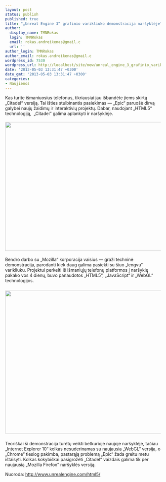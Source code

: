 ```yaml
---
layout: post
status: publish
published: true
title: "„Unreal Engine 3“ grafinio varikliuko demonstracija naršyklėje"
author:
  display_name: TMNRokas
  login: TMNRokas
  email: rokas.andreikenas@gmail.c
  url: ''
author_login: TMNRokas
author_email: rokas.andreikenas@gmail.c
wordpress_id: 7530
wordpress_url: http://localhost/site/new/unreal_engine_3_grafinio_varikliuko_demonstracija_narsykleje/
date: '2013-05-03 13:31:47 +0300'
date_gmt: '2013-05-03 13:31:47 +0300'
categories:
- Naujienos
---
```

<p>
	Kas turite i&scaron;maniuosius telefonus, tikriausiai jau i&scaron;bandėte jiems skirtą &bdquo;Citadel&ldquo; versiją. Tai i&scaron;ties stulbinantis pasiekimas &mdash; &bdquo;Epic&ldquo; paruo&scaron;ė dirvą galybei naujų žaidimų ir interaktivių projektų. Dabar, naudojant &bdquo;HTML5&ldquo; technologiją,&nbsp; &bdquo;Citadel&ldquo; galima aplankyti ir nar&scaron;yklėje.&nbsp;</p>
<p>
	<img alt="" src="http://s8.postimg.org/6dfzywvlv/citadel.png" style="width: 520px; height: 416px; margin-top: 5px; margin-bottom: 5px;" /></p>
<p>
	Bendro darbo su &bdquo;Mozilla&ldquo; korporacija vaisius &mdash; graži techninė demonstracija, parodanti kiek daug galima pasiekti su &scaron;iuo &bdquo;lengvu&ldquo; varikliuku. Projektui perkelti i&scaron; i&scaron;maniųjų telefonų platformos į nar&scaron;yklę pakako vos 4 dienų, buvo panaudotos &bdquo;HTML5&ldquo;, &bdquo;JavaScript&ldquo; ir &bdquo;WebGL&ldquo; technologijos.</p>
<p>
	<img alt="" src="http://s9.postimg.org/fkfc6ezq7/citadel_ie.png" style="width: 520px; height: 461px; margin-top: 10px; margin-bottom: 10px;" /></p>
<p>
	Teori&scaron;kai &scaron;i demonstracija turėtų veikti betkurioje naujoje nar&scaron;yklėje, tačiau &bdquo;Internet Explorer 10&ldquo; kolkas nesuderinamas su naujausia &bdquo;WebGL&ldquo; versija, o &bdquo;Chrome&ldquo; tiesiog pakimba, pastarąją problemą &bdquo;Epic&ldquo; žada greitu metu i&scaron;taisyti. Kolkas kokybi&scaron;kai pasigrožėti &bdquo;Citadel&ldquo; vaizdais galima tik per naujausią &bdquo;Mozilla Firefox&ldquo; nar&scaron;yklės versiją.</p>
<p>
	Nuoroda: <a href="http://www.unrealengine.com/html5/">http://www.unrealengine.com/html5/</a></p>
